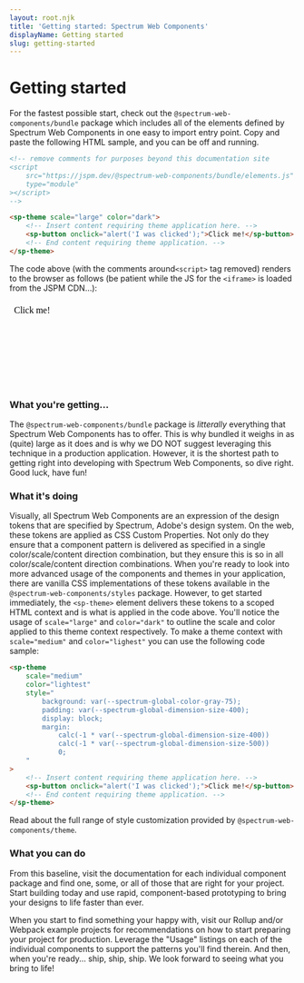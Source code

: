 ```yaml
---
layout: root.njk
title: 'Getting started: Spectrum Web Components'
displayName: Getting started
slug: getting-started
---
```


# Getting started

For the fastest possible start, check out the `@spectrum-web-components/bundle` package which includes all of the elements defined by Spectrum Web Components in one easy to import entry point. Copy and paste the following HTML sample, and you can be off and running.

```html
<!-- remove comments for purposes beyond this documentation site
<script
    src="https://jspm.dev/@spectrum-web-components/bundle/elements.js"
    type="module"
></script>
-->

<sp-theme scale="large" color="dark">
    <!-- Insert content requiring theme application here. -->
    <sp-button onclick="alert('I was clicked');">Click me!</sp-button>
    <!-- End content requiring theme application. -->
</sp-theme>
```

The code above (with the comments around`<script>` tag removed) renders to the browser as follows (be patient while the JS for the `<iframe>` is loaded from the JSPM CDN...):

<style>iframe { width: 100%; border: none; background: var(--spectrum-global-color-gray-75); border-radius: 6px; }</style>

<iframe src="data:text/html;base64,PHNjcmlwdCBzcmM9Imh0dHBzOi8vanNwbS5kZXYvQHNwZWN0cnVtLXdlYi1jb21wb25lbnRzL2J1bmRsZS9lbGVtZW50cy5qcyIgdHlwZT0ibW9kdWxlIj48L3NjcmlwdD4NCg0KPHNwLXRoZW1lIHNjYWxlPSJsYXJnZSIgY29sb3I9ImRhcmsiPg0KICAgPHNwLWJ1dHRvbiBvbmNsaWNrPSJhbGVydCgnSSB3YXMgY2xpY2tlZCcpOyI+Q2xpY2sgbWUhPC9zcC1idXR0b24+DQo8L3NwLXRoZW1lPg=="></iframe>

### What you're getting...

The `@spectrum-web-components/bundle` package is _litterally_ everything that Spectrum Web Components has to offer. This is why bundled it <sp-link href="https://bundlephobia.com/result?p=@spectrum-web-components/bundle">weighs in as (quite) large</sp-link> as it does and is why we DO NOT suggest leveraging this technique in a production application. However, it is the shortest path to getting right into developing with Spectrum Web Components, so dive right. Good luck, have fun!

### What it's doing

Visually, all Spectrum Web Components are an expression of the design tokens that are specified by Spectrum, Adobe's design system. On the web, these tokens are applied as CSS Custom Properties. Not only do they ensure that a component pattern is delivered as specified in a single color/scale/content direction combination, but they ensure this is so in all color/scale/content direction combinations. When you're ready to look into more advanced usage of the components and themes in your application, there are vanilla CSS implementations of these tokens available in the `@spectrum-web-components/styles` package. However, to get started immediately, the `<sp-theme>` element delivers these tokens to a scoped HTML context and is what is applied in the code above. You'll notice the usage of `scale="large"` and `color="dark"` to outline the scale and color applied to this theme context respectively. To make a theme context with `scale="medium"` and `color="lighest"` you can use the following code sample:

<div style="--demo-example-padding-bottom: 0">

```html
<sp-theme
    scale="medium"
    color="lightest"
    style="
        background: var(--spectrum-global-color-gray-75);
        padding: var(--spectrum-global-dimension-size-400);
        display: block;
        margin:
            calc(-1 * var(--spectrum-global-dimension-size-400))
            calc(-1 * var(--spectrum-global-dimension-size-500))
            0;
    "
>
    <!-- Insert content requiring theme application here. -->
    <sp-button onclick="alert('I was clicked');">Click me!</sp-button>
    <!-- End content requiring theme application. -->
</sp-theme>
```

</div>

<sp-link href="components/theme">Read about the full range of style customization provided by `@spectrum-web-components/theme`.</sp-link>

### What you can do

From this baseline, visit the documentation for each individual component package and find one, some, or all of those that are right for your project. Start building today and use rapid, component-based prototyping to bring your designs to life faster than ever.

When you start to find something your happy with, visit our <sp-link href="https://github.com/adobe/spectrum-web-components/tree/main/projects/example-project-rollup" target="_blank">Rollup</sp-link> and/or <sp-link href="https://github.com/adobe/spectrum-web-components/tree/main/projects/example-project-webpack" target="_blank">Webpack</sp-link> example projects for recommendations on how to start preparing your project for production. Leverage the "Usage" listings on each of the individual components to support the patterns you'll find therein. And then, when you're ready... ship, ship, ship. We look forward to seeing what you bring to life!
